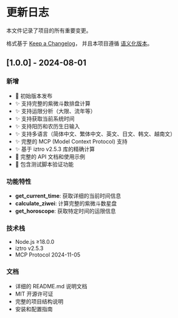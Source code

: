 # 更新日志

本文件记录了项目的所有重要变更。

格式基于 [Keep a Changelog](https://keepachangelog.com/zh-CN/1.0.0/)，
并且本项目遵循 [语义化版本](https://semver.org/spec/v2.0.0.html)。

## [1.0.0] - 2024-08-01

### 新增
- 🎉 初始版本发布
- ✨ 支持完整的紫微斗数排盘计算
- ✨ 支持运限分析（大限、流年等）
- ✨ 支持获取当前系统时间
- ✨ 支持阳历和农历生日输入
- ✨ 支持多语言（简体中文、繁体中文、英文、日文、韩文、越南文）
- ✨ 完整的 MCP (Model Context Protocol) 支持
- ✨ 基于 iztro v2.5.3 库的精确计算
- 📝 完整的 API 文档和使用示例
- 🧪 包含测试脚本验证功能

### 功能特性
- **get_current_time**: 获取详细的当前时间信息
- **calculate_ziwei**: 计算完整的紫微斗数星盘
- **get_horoscope**: 获取特定时间的运限信息

### 技术栈
- Node.js ≥18.0.0
- iztro v2.5.3
- MCP Protocol 2024-11-05

### 文档
- 详细的 README.md 说明文档
- MIT 开源许可证
- 完整的项目结构说明
- 安装和配置指南